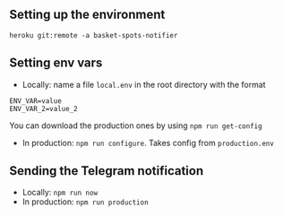 ## Setting up the environment
`heroku git:remote -a basket-spots-notifier`

## Setting env vars
- Locally: name a file `local.env` in the root directory with the format
```
ENV_VAR=value
ENV_VAR_2=value_2
```
You can download the production ones by using `npm run get-config`
- In production: `npm run configure`. Takes config from `production.env`

## Sending the Telegram notification
- Locally: `npm run now`
- In production: `npm run production`
